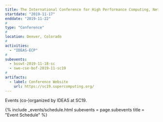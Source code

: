 ```yaml
---
title: The International Conference for High Performance Computing, Networking, Storage, and Analysis (SC19)
startdate: "2019-11-17"
enddate: "2019-11-22"
#
type: "Conference" 
#
location: Denver, Colorado
#
activities:
  - "IDEAS-ECP"
#
subevents:
  - bsswt-2019-11-18-sc
  - swe-cse-bof-2019-11-sc19
#
artifacts:
  - label: Conference Website
    url: https://sc19.supercomputing.org/
---
```


Events (co-)organized by IDEAS at SC19.

{% include _events/schedule.html
   subevents = page.subevents
   title = "Event Schedule"
%}
